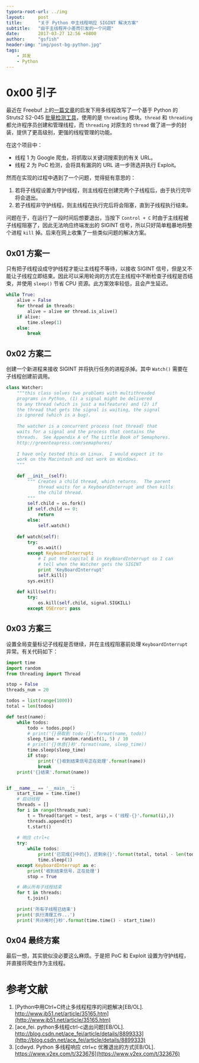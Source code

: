 ```yaml
---
typora-root-url: ../img
layout:     post
title:      "关于 Python 中主线程响应 SIGINT 解决方案"
subtitle:   "由于主线程开小差而引发的一个问题"
date:       2017-03-27 12:56 +0800
author:     "gsfish"
header-img: "img/post-bg-python.jpg"
tags:
    - 并发
    - Python
---
```



# 0x00 引子

最近在 Freebuf 上的[一篇文章](http://www.freebuf.com/sectool/129224.html)的启发下用多线程改写了一个基于 Python 的 Struts2 S2-045 [批量检测工具](https://github.com/gsfish/S2-Reaper)，使用的是 `threading` 模块。`thread` 和 `threading` 都允许程序员创建和管理线程，而 `threading` 对原生的 `thread` 做了进一步的封装，提供了更高级别，更强的线程管理的功能。

在这个项目中：

* 线程 1 为 Google 爬虫，将抓取以关键词搜索到的有关 URL。
* 线程 2 为 PoC 检测，会将具有漏洞的 URL 进一步筛选并执行 Exploit。

然而在实现的过程中遇到了一个问题，觉得挺有意思的：

1. 若将子线程设置为守护线程，则主线程在创建完两个子线程后，由于执行完毕将会退出。
2. 若子线程非守护线程，则主线程在执行完后将会阻塞，直到子线程执行结束。

问题在于，在运行了一段时间后想要退出，当按下 `Control + C` 时由于主线程被子线程阻塞了，因此无法响应终端发出的 SIGINT 信号，所以只好简单粗暴地将整个进程 `kill` 掉。后来在网上收集了一些类似问题的解决方案。


## 0x01 方案一

只有把子线程设成守护线程才能让主线程不等待，以接收 SIGINT 信号，但是又不能让子线程立即结束。因此可以采用轮询的方式在主线程中不断检查子线程是否结束，并使用 `sleep()` 节省 CPU 资源。此方案效率较低，且会产生延迟。

```python
while True:
    alive = False
    for thread in threads:
        alive = alive or thread.is_alive()
    if alive:
        time.sleep(1)
    else:
        break
```


## 0x02 方案二

创建一个新进程来接收 SIGINT 并将执行任务的进程杀掉。其中 `Watch()` 需要在子线程创建前调用。

```python
class Watcher:   
    """this class solves two problems with multithreaded  
    programs in Python, (1) a signal might be delivered  
    to any thread (which is just a malfeature) and (2) if  
    the thread that gets the signal is waiting, the signal  
    is ignored (which is a bug).  
 
    The watcher is a concurrent process (not thread) that  
    waits for a signal and the process that contains the  
    threads.  See Appendix A of The Little Book of Semaphores.  
    http://greenteapress.com/semaphores/  
 
    I have only tested this on Linux.  I would expect it to  
    work on the Macintosh and not work on Windows.  
    """  
  
    def __init__(self):   
        """ Creates a child thread, which returns.  The parent  
            thread waits for a KeyboardInterrupt and then kills  
            the child thread.  
        """  
        self.child = os.fork()   
        if self.child == 0:   
            return  
        else:   
            self.watch()   
  
    def watch(self):   
        try:   
            os.wait()   
        except KeyboardInterrupt:   
            # I put the capital B in KeyBoardInterrupt so I can   
            # tell when the Watcher gets the SIGINT   
            print 'KeyBoardInterrupt'  
            self.kill()   
        sys.exit()   
  
    def kill(self):   
        try:   
            os.kill(self.child, signal.SIGKILL)   
        except OSError: pass
```


## 0x03 方案三

设置全局变量标记子线程是否继续，并在主线程阻塞前处理 `KeyboardInterrupt` 异常。有关代码如下：

```python
import time
import random
from threading import Thread

stop = False
threads_num = 20

todos = list(range(1000))
total = len(todos)

def test(name):
    while todos:
        todo = todos.pop()
        # print('{}获取到 todo-{}'.format(name, todo))
        sleep_time = random.randint(1, 5) / 10
        # print('{}休息{}秒'.format(name, sleep_time))
        time.sleep(sleep_time)
        if stop:
            print('{}收到结束信号正在处理'.format(name))
            break
    print('{}结束'.format(name))


if __name__ == '__main__':
    start_time = time.time()
    # 启动线程
    threads = []
    for i in range(threads_num):
        t = Thread(target = test, args = ('线程-{}'.format(i),))
        threads.append(t)
        t.start()
    
    # 响应 ctrl+c
    try:
        while todos:
            print('已完成{}中的{}，还剩余{}'.format(total, total - len(todos), len(todos)))
            time.sleep(1)
    except KeyboardInterrupt as e:
        print('收到结束信号，正在处理')
        stop = True

    # 确认所有子线程结束
    for t in threads:
        t.join()
        
    print('所有子线程已结束')
    print('执行清理工作...')
    print('共计用时{}秒'.format(time.time() - start_time))
```


## 0x04 最终方案

最后一想，其实貌似没必要这么麻烦。于是把 PoC 和 Exploit 设置为守护线程，并直接将爬虫作为主线程。


# 参考文献

1. [Python中用Ctrl+C终止多线程程序的问题解决[EB/OL]. http://www.jb51.net/article/35165.htm](http://www.jb51.net/article/35165.htm)
2. [ace_fei. python多线程ctrl-c退出问题[EB/OL]. http://blog.csdn.net/ace_fei/article/details/8899333](http://blog.csdn.net/ace_fei/article/details/8899333)
3. [cdwyd. Python 多线程响应 ctrl+c 优雅退出的方式[EB/OL]. https://www.v2ex.com/t/323676](https://www.v2ex.com/t/323676)
